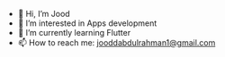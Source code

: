 - 👋 Hi, I’m Jood
- 👀 I’m interested in Apps development
- 🌱 I’m currently learning Flutter 
- 📫 How to reach me: jooddabdulrahman1@gmail.com

